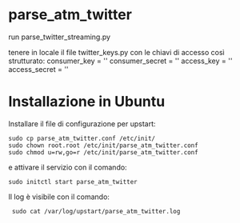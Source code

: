 # parse_atm_twitter
run parse_twitter_streaming.py

tenere in locale il file twitter_keys.py con le chiavi di accesso così strutturato: consumer_key = '' consumer_secret = '' access_key = '' access_secret = ''

# Installazione in Ubuntu

Installare il file di configurazione per upstart:

    sudo cp parse_atm_twitter.conf /etc/init/
    sudo chown root.root /etc/init/parse_atm_twitter.conf
    sudo chmod u=rw,go=r /etc/init/parse_atm_twitter.conf
    
e attivare il servizio con il comando:

    sudo initctl start parse_atm_twitter
    
Il log è visibile con il comando:

     sudo cat /var/log/upstart/parse_atm_twitter.log
     


    
